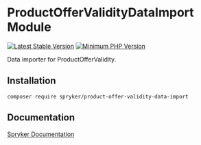 # ProductOfferValidityDataImport Module
[![Latest Stable Version](https://poser.pugx.org/spryker/product-offer-validity-data-import/v/stable.svg)](https://packagist.org/packages/spryker/product-offer-validity-data-import)
[![Minimum PHP Version](https://img.shields.io/badge/php-%3E%3D%208.3-8892BF.svg)](https://php.net/)

Data importer for ProductOfferValidity.

## Installation

```
composer require spryker/product-offer-validity-data-import
```

## Documentation

[Spryker Documentation](https://docs.spryker.com)
